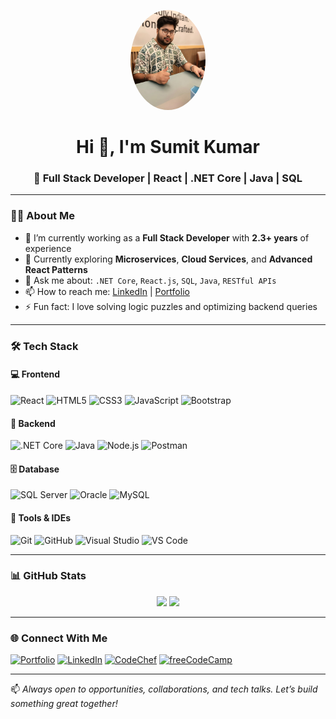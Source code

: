 <!-- Profile Picture (Optional - Circular Avatar) -->
<p align="center">
  <img src="https://github.com/SumitK25/SumitK25/blob/main/sumi_ai.jpeg" width="120px" style="border-radius: 50%;" alt="Sumit Kumar GitHub Profile"/>
</p>

<h1 align="center">Hi 👋, I'm Sumit Kumar</h1>
<h3 align="center">🚀 Full Stack Developer | React | .NET Core | Java | SQL</h3>

---

### 👨‍💻 About Me

- 🔭 I’m currently working as a **Full Stack Developer** with **2.3+ years** of experience  
- 🌱 Currently exploring **Microservices**, **Cloud Services**, and **Advanced React Patterns**  
- 💬 Ask me about: `.NET Core`, `React.js`, `SQL`, `Java`, `RESTful APIs`  
- 📫 How to reach me: [LinkedIn](https://www.linkedin.com/in/sumit-kumar-97b321215/) | [Portfolio](https://sumitkport.netlify.app)  
- ⚡ Fun fact: I love solving logic puzzles and optimizing backend queries

---

### 🛠️ Tech Stack

#### 💻 Frontend
![React](https://img.shields.io/badge/-React-black?style=for-the-badge&logo=react)
![HTML5](https://img.shields.io/badge/-HTML5-orange?style=for-the-badge&logo=html5)
![CSS3](https://img.shields.io/badge/-CSS3-blue?style=for-the-badge&logo=css3)
![JavaScript](https://img.shields.io/badge/-JavaScript-yellow?style=for-the-badge&logo=javascript)
![Bootstrap](https://img.shields.io/badge/-Bootstrap-purple?style=for-the-badge&logo=bootstrap)

#### 🔧 Backend
![.NET Core](https://img.shields.io/badge/-ASP.NET_Core-blue?style=for-the-badge&logo=dotnet)
![Java](https://img.shields.io/badge/-Java-red?style=for-the-badge&logo=java)
![Node.js](https://img.shields.io/badge/-Node.js-green?style=for-the-badge&logo=node.js)
![Postman](https://img.shields.io/badge/-Postman-orange?style=for-the-badge&logo=postman)

#### 🗄️ Database
![SQL Server](https://img.shields.io/badge/-SQL_Server-gray?style=for-the-badge&logo=microsoft-sql-server)
![Oracle](https://img.shields.io/badge/-Oracle-F80000?style=for-the-badge&logo=oracle)
![MySQL](https://img.shields.io/badge/-MySQL-blue?style=for-the-badge&logo=mysql)

#### 🧰 Tools & IDEs
![Git](https://img.shields.io/badge/-Git-orange?style=for-the-badge&logo=git)
![GitHub](https://img.shields.io/badge/-GitHub-black?style=for-the-badge&logo=github)
![Visual Studio](https://img.shields.io/badge/-Visual_Studio-purple?style=for-the-badge&logo=visual-studio)
![VS Code](https://img.shields.io/badge/-VS_Code-blue?style=for-the-badge&logo=visual-studio-code)

---

### 📊 GitHub Stats

<p align="center">
  <img src="https://github-readme-stats.vercel.app/api?username=Sumitk25&show_icons=true&theme=radical" width="49%"/>
  <img src="https://github-readme-streak-stats.herokuapp.com/?user=Sumitk25&theme=radical" width="49%"/>
</p>

---

### 🌐 Connect With Me

[![Portfolio](https://img.shields.io/badge/Portfolio-Visit-orange?style=for-the-badge)](https://sumitkport.netlify.app)
[![LinkedIn](https://img.shields.io/badge/LinkedIn-Connect-blue?style=for-the-badge&logo=linkedin)](https://www.linkedin.com/in/sumit-kumar-97b321215/)
[![CodeChef](https://img.shields.io/badge/CodeChef-Profile-informational?style=for-the-badge&logo=codechef)](https://www.codechef.com/users/sumit25mgr)
[![freeCodeCamp](https://img.shields.io/badge/freeCodeCamp-Profile-success?style=for-the-badge&logo=freecodecamp)](https://www.freecodecamp.org/SumitK)


---

📫 *Always open to opportunities, collaborations, and tech talks. Let’s build something great together!*
